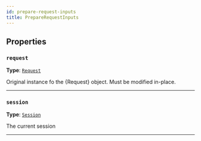 ```yaml
---
id: prepare-request-inputs
title: PrepareRequestInputs
---
```


<a name="preparerequestinputs"></a>

## Properties

### `request`

**Type**: [`Request`](/docs/api/request)

Original instance fo the {Request} object. Must be modified in-place.

---

### `session`

**Type**: [`Session`](/docs/api/session)

The current session

---

